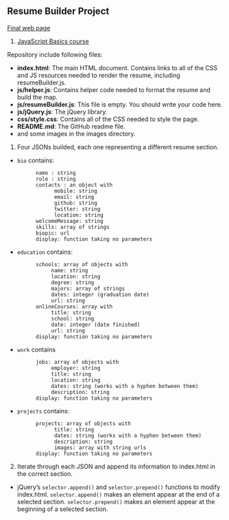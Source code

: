 ## Resume Builder Project
[Final web page](https://ibasil.github.io/frontend-nanodegree-resume/)
1. [JavaScript Basics course](https://www.udacity.com/course/ud804)

Repository include following files:
* **index.html**: The main HTML document. Contains links to all of the CSS and JS resources needed to render the resume, including resumeBuilder.js.
* **js/helper.js**: Contains helper code needed to format the resume and build the map.
* **js/resumeBuilder.js**: This file is empty. You should write your code here.
* **js/jQuery.js**: The jQuery library.
* **css/style.css**: Contains all of the CSS needed to style the page.
* **README.md**:
The GitHub readme file.
* and some images in the images directory.

1. Four JSONs builded, each one representing a different resume section.
* `bio` contains:

            name : string
            role : string
            contacts : an object with
                  mobile: string
                  email: string
                  github: string
                  twitter: string
                  location: string
            welcomeMessage: string
            skills: array of strings
            biopic: url
            display: function taking no parameters

* `education` contains:

            schools: array of objects with
                 name: string
                 location: string
                 degree: string
                 majors: array of strings
                 dates: integer (graduation date)
                 url: string
            onlineCourses: array with
                 title: string
                 school: string
                 date: integer (date finished)
                 url: string
            display: function taking no parameters

* `work` contains

            jobs: array of objects with
                 employer: string
                 title: string
                 location: string
                 dates: string (works with a hyphen between them)
                 description: string
            display: function taking no parameters

* `projects` contains:

            projects: array of objects with
                  title: string
                  dates: string (works with a hyphen between them)
                  description: string
                  images: array with string urls
            display: function taking no parameters

2. Iterate through each JSON and append its information to index.html in the correct section.
 * jQuery’s `selector.append()` and `selector.prepend()` functions to modify index.html. `selector.append()` makes an element appear at the end of a selected section. `selector.prepend()` makes an element appear at the beginning of a selected section.

